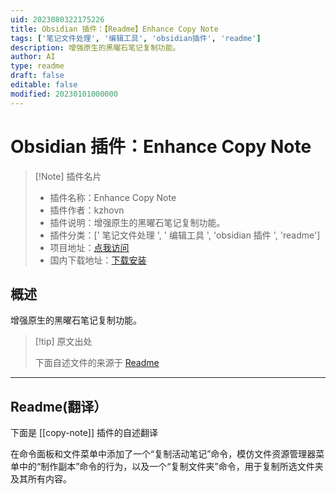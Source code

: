 ```yaml
---
uid: 2023080322175226
title: Obsidian 插件：【Readme】Enhance Copy Note
tags: ['笔记文件处理', '编辑工具', 'obsidian插件', 'readme']
description: 增强原生的黑曜石笔记复制功能。
author: AI
type: readme
draft: false
editable: false
modified: 20230101000000
---
```


# Obsidian 插件：Enhance Copy Note

> [!Note] 插件名片
> - 插件名称：Enhance Copy Note
> - 插件作者：kzhovn
> - 插件说明：增强原生的黑曜石笔记复制功能。
> - 插件分类：[' 笔记文件处理 ', ' 编辑工具 ', 'obsidian 插件 ', 'readme']
> - 项目地址：[点我访问](https://github.com/kzhovn/copy-command-obsidian)
> - 国内下载地址：[下载安装](https://pkmer.cn/products/plugin/pluginMarket/?copy-note)

## 概述

增强原生的黑曜石笔记复制功能。

> [!tip] 原文出处
>
>下面自述文件的来源于 [Readme](https://ghproxy.net/https://raw.githubusercontent.com/kzhovn/copy-command-obsidian/master/README.md)
>

---

## Readme(翻译）

下面是 [[copy-note]] 插件的自述翻译

在命令面板和文件菜单中添加了一个“复制活动笔记”命令，模仿文件资源管理器菜单中的“制作副本”命令的行为，以及一个“复制文件夹”命令，用于复制所选文件夹及其所有内容。
